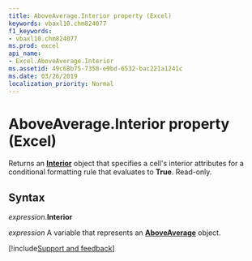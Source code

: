 ```yaml
---
title: AboveAverage.Interior property (Excel)
keywords: vbaxl10.chm824077
f1_keywords:
- vbaxl10.chm824077
ms.prod: excel
api_name:
- Excel.AboveAverage.Interior
ms.assetid: 49c68b75-7358-e9bd-6532-bac221a1241c
ms.date: 03/26/2019
localization_priority: Normal
---
```



# AboveAverage.Interior property (Excel)

Returns an **[Interior](Excel.Interior(object).md)** object that specifies a cell's interior attributes for a conditional formatting rule that evaluates to **True**. Read-only.


## Syntax

_expression_.**Interior**

_expression_ A variable that represents an **[AboveAverage](Excel.AboveAverage.md)** object.




[!include[Support and feedback](~/includes/feedback-boilerplate.md)]